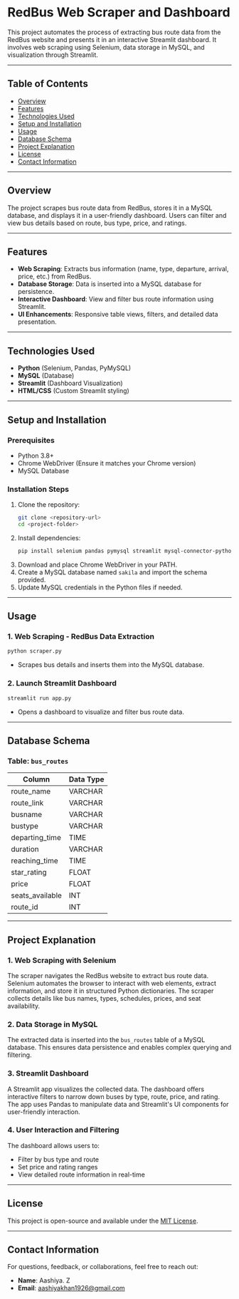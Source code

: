 # RedBus Web Scraper and Dashboard

This project automates the process of extracting bus route data from the RedBus website and presents it in an interactive Streamlit dashboard. It involves web scraping using Selenium, data storage in MySQL, and visualization through Streamlit.

---

## Table of Contents
- [Overview](#overview)
- [Features](#features)
- [Technologies Used](#technologies-used)
- [Setup and Installation](#setup-and-installation)
- [Usage](#usage)
- [Database Schema](#database-schema)
- [Project Explanation](#project-explanation)
- [License](#license)
- [Contact Information](#contact-information)

---

## Overview
The project scrapes bus route data from RedBus, stores it in a MySQL database, and displays it in a user-friendly dashboard. Users can filter and view bus details based on route, bus type, price, and ratings.

---

## Features
- **Web Scraping**: Extracts bus information (name, type, departure, arrival, price, etc.) from RedBus.
- **Database Storage**: Data is inserted into a MySQL database for persistence.
- **Interactive Dashboard**: View and filter bus route information using Streamlit.
- **UI Enhancements**: Responsive table views, filters, and detailed data presentation.

---

## Technologies Used
- **Python** (Selenium, Pandas, PyMySQL)
- **MySQL** (Database)
- **Streamlit** (Dashboard Visualization)
- **HTML/CSS** (Custom Streamlit styling)

---

## Setup and Installation
### Prerequisites
- Python 3.8+
- Chrome WebDriver (Ensure it matches your Chrome version)
- MySQL Database

### Installation Steps
1. Clone the repository:
   ```bash
   git clone <repository-url>
   cd <project-folder>
   ```
2. Install dependencies:
   ```bash
   pip install selenium pandas pymysql streamlit mysql-connector-python
   ```
3. Download and place Chrome WebDriver in your PATH.
4. Create a MySQL database named `sakila` and import the schema provided.
5. Update MySQL credentials in the Python files if needed.

---

## Usage
### 1. Web Scraping - RedBus Data Extraction
```bash
python scraper.py
```
- Scrapes bus details and inserts them into the MySQL database.

### 2. Launch Streamlit Dashboard
```bash
streamlit run app.py
```
- Opens a dashboard to visualize and filter bus route data.


---

## Database Schema
### Table: `bus_routes`
| Column             | Data Type |
|--------------------|-----------|
| route_name         | VARCHAR   |
| route_link         | VARCHAR   |
| busname            | VARCHAR   |
| bustype            | VARCHAR   |
| departing_time     | TIME      |
| duration           | VARCHAR   |
| reaching_time      | TIME      |
| star_rating        | FLOAT     |
| price              | FLOAT     |
| seats_available    | INT       |
| route_id           | INT       |

---

## Project Explanation
### 1. Web Scraping with Selenium
The scraper navigates the RedBus website to extract bus route data. Selenium automates the browser to interact with web elements, extract information, and store it in structured Python dictionaries. The scraper collects details like bus names, types, schedules, prices, and seat availability.

### 2. Data Storage in MySQL
The extracted data is inserted into the `bus_routes` table of a MySQL database. This ensures data persistence and enables complex querying and filtering.

### 3. Streamlit Dashboard
A Streamlit app visualizes the collected data. The dashboard offers interactive filters to narrow down buses by type, route, price, and rating. The app uses Pandas to manipulate data and Streamlit's UI components for user-friendly interaction.

### 4. User Interaction and Filtering
The dashboard allows users to:
- Filter by bus type and route
- Set price and rating ranges
- View detailed route information in real-time

---

## License
This project is open-source and available under the [MIT License](LICENSE).

---

## Contact Information
For questions, feedback, or collaborations, feel free to reach out:
- **Name**: Aashiya. Z
- **Email**: aashiyakhan1926@gmail.com

